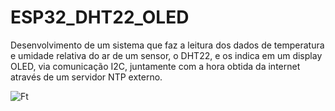 # ESP32_DHT22_OLED
 
 Desenvolvimento de um sistema que faz a leitura dos dados de temperatura 
e umidade relativa do ar de um sensor, o DHT22, e os indica em um display OLED, 
via comunicação I2C, juntamente com a hora obtida da internet através de um servidor NTP externo.


![Ft](https://user-images.githubusercontent.com/83458311/162096206-893b16d6-64ce-46b3-880d-e0ec767d9d5d.jpg)
